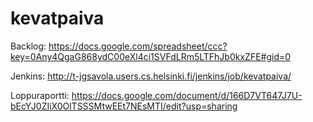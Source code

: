 kevatpaiva
==========

Backlog: https://docs.google.com/spreadsheet/ccc?key=0Any4QgaG868ydC00eXl4ci1SVFdLRm5LTFhJb0kxZFE#gid=0

Jenkins: http://t-jgsavola.users.cs.helsinki.fi/jenkins/job/kevatpaiva/

Loppuraportti: https://docs.google.com/document/d/166D7VT647J7U-bEcYJ0ZIiX0OlTSSSMtwEEt7NEsMTI/edit?usp=sharing

